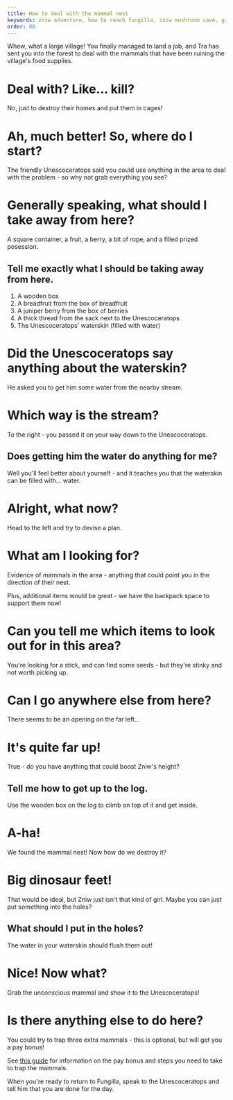 ```yaml
---
title: How to deal with the mammal nest
keywords: zniw adventure, how to reach fungilla, zniw mushroom cave, games with mushrooms, zniw mammal nest, zniw mammal trapping
order: 80
---
```


Whew, what a large village! You finally managed to land a job, and Tra has sent you into the forest to deal with the mammals that have been ruining the village's food supplies.

# Deal with? Like... kill?
No, just to destroy their homes and put them in cages!

# Ah, much better! So, where do I start?
The friendly Unescoceratops said you could use anything in the area to deal with the problem - so why not grab everything you see?

# Generally speaking, what should I take away from here?
A square container, a fruit, a berry, a bit of rope, and a filled prized posession.

## Tell me exactly what I should be taking away from here.
1) A wooden box
2) A breadfruit from the box of breadfruit
3) A juniper berry from the box of berries
4) A thick thread from the sack next to the Unescoceratops
5) The Unescoceratops' waterskin (filled with water)

# Did the Unescoceratops say anything about the waterskin?
He asked you to get him some water from the nearby stream.

# Which way is the stream?
To the right - you passed it on your way down to the Unescoceratops.

## Does getting him the water do anything for me?
Well you'll feel better about yourself - and it teaches you that the waterskin can be filled with... water.

# Alright, what now?
Head to the left and try to devise a plan.

# What am I looking for?
Evidence of mammals in the area - anything that could point you in the direction of their nest.

Plus, additional items would be great - we have the backpack space to support them now!

# Can you tell me which items to look out for in this area?
You're looking for a stick, and can find some seeds - but they're stinky and not worth picking up.

# Can I go anywhere else from here?
There seems to be an opening on the far left...

# It's quite far up!
True - do you have anything that could boost Zniw's height?

## Tell me how to get up to the log.
Use the wooden box on the log to climb on top of it and get inside.

# A-ha!
We found the mammal nest! Now how do we destroy it?

# Big dinosaur feet!
That would be ideal, but Zniw just isn't that kind of girl. Maybe you can just put something into the holes?

## What should I put in the holes?
The water in your waterskin should flush them out!

# Nice! Now what?
Grab the unconscious mammal and show it to the Unescoceratops!

# Is there anything else to do here?
You could try to trap three extra mammals - this is optional, but will get you a pay bonus!

See [this guide](trapping.md) for information on the pay bonus and steps you need to take to trap the mammals.

When you're ready to return to Fungilla, speak to the Unescoceratops and tell him that you are done for the day.